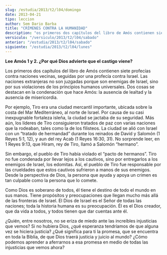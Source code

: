 ```yaml
---
slug: /estudia/2013/t2/l04/domingo
date: 2013-04-21
tipo: leccion
author: Sem Dario Barba
title: "CRÍMENES CONTRA LA HUMANIDAD"
description: "os primeros dos capítulos del libro de Amós contienen siete profecías contra  naciones vecinas, seguidas por una profecía contra Israel. Las naciones  extranjeras no son juzgadas porque son enemigas de Israel, sino por sus  violaciones de los principios humanos universales. Do..."
versiculo: "/versiculo/2013/t2/l04/sabado"
anterior: "/estudia/2013/t2/l04/sabado"
siguiente: "/estudia/2013/t2/l04/lunes"
---
```


**Lee Amós 1 y 2. ¿Por qué Dios advierte que el castigo viene?**

Los primeros dos capítulos del libro de Amós contienen siete profecías contra naciones vecinas, seguidas por una profecía contra Israel. Las naciones extranjeras no son juzgadas porque son enemigas de Israel, sino por sus violaciones de los principios humanos universales. Dos cosas se destacan en la condenación que hace Amós: la ausencia de lealtad y la ausencia de misericordia.

Por ejemplo, Tiro era una ciudad mercantil importante, ubicada sobre la costa del Mar Mediterráneo, al norte de Israel. Por causa de su casi inexpugnable fortaleza isleña, la ciudad se jactaba de su seguridad. Más aún, los líderes de Tiro consiguieron tratados de paz con varias naciones que la rodeaban, tales como la de los filisteos. La ciudad se alió con Israel con un “tratado de hermandad” durante los reinados de David y Salomón (1 Reyes 5:1, 12), y aun del rey Acab (1 Reyes 16:30, 31). No sorprende leer, en 1 Reyes 9:13, que Hiram, rey de Tiro, llamó a Salomón “hermano”.

Sin embargo, el pueblo de Tiro había violado el “pacto de hermanos”. Tiro no fue condenada por llevar lejos a los cautivos, sino por entregarlos a los enemigos de Israel, los edomitas. Así, el pueblo de Tiro fue responsable por las crueldades que estos cautivos sufrieron a manos de sus enemigos. Desde la perspectiva de Dios, la persona que ayuda y apoya un crimen es tan culpable como la persona que lo comete.

Como Dios es soberano de todos, él tiene el destino de todo el mundo en sus manos. Tiene propósitos y preocupaciones que llegan mucho más allá de las fronteras de Israel. El Dios de Israel es el Señor de todas las naciones; toda la historia humana es su preocupación. Él es el Dios creador, que da vida a todos, y todos tienen que dar cuentas ante él.

¿Quién, entre nosotros, no se eriza de miedo ante las increíbles injusticias que vemos? Si no hubiera Dios, ¿qué esperanza tendríamos de que alguna vez se hiciera justicia? ¿Qué significa para ti la promesa, que se encuentra en toda la Biblia, de que Dios traerá justicia y juicio al mundo? ¿Cómo podemos aprender a aferrarnos a esa promesa en medio de todas las injusticias que vemos ahora?

